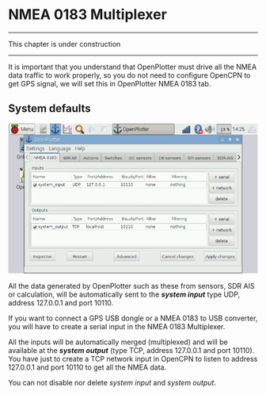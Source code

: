 
# NMEA 0183 Multiplexer

---

This chapter is under construction

---

It is important that you understand that OpenPlotter must drive all the NMEA data traffic to work properly, so you do not need to configure OpenCPN to get GPS signal, we will set this in OpenPlotter NMEA 0183 tab.

## System defaults

![](multiplexer1.png)

All the data generated by OpenPlotter such as these from sensors, SDR AIS or calculation, will be automatically sent to the ***system input*** type UDP, address 127.0.0.1 and port 10110.

If you want to connect a GPS USB dongle or a NMEA 0183 to USB converter, you will have to create a serial input in the NMEA 0183 Multiplexer.

All the inputs will be automatically merged (multiplexed) and will be available at the ***system output*** (type TCP, address 127.0.0.1 and port 10110). You have just to create a TCP network input in OpenCPN to listen to address 127.0.0.1 and port 10110 to get all the NMEA data.

You can not disable nor delete *system input* and *system output*.

